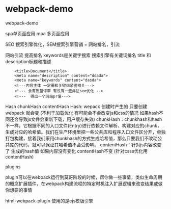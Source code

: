 # webpack-demo
webpack-demo

spa单页面应用 mpa 多页面应用

SEO 搜索引擎优化，SEM搜索引擎营销 = 网站排名，引流


网站引流 提高排名 keywords是关键字搜索 搜索引擎有关键词排名
title 和 description标题和描述
```
    <title>Document</title>
    <meta name="description" content="ddada">
    <meta name="keywords" content="dasda">
    <!---内容主体 一定要和关键词紧密相关--->
    <!--- 会有质量评审 有没有一些非法seo优化 -->
    <!---  得出一个网站pr值--->
```
Hash chunkHash contentHash
Hash: wepack 创建时产生的  只要创建webpack 就会变 (不利于加载优化 有可能会不会改变js和css的情况 如果hash不同还会导致js文件会重新下载，用户缓存失效) 
chunkHash：chunkhash和hash不一样，它根据不同的入口文件(Entry)进行依赖文件解析、构建对应的chunk，生成对应的哈希值。我们在生产环境里把一些公共库和程序入口文件区分开，单独打包构建，接着我们采用chunkhash的方式生成哈希值，那么只要我们不改动公共库的代码，就可以保证其哈希值不会受影响。
contentHash：针对js内容改变了 生成的hash值 如果内容没有变化 contentHash不变 (针对csss优化用contentHash)

plugins

plugin可以在webpack运行到莫哥阶段的时候，帮你做一些事情，类似生命周期的概念扩展插件，在webpack构建流程的特定时机注入扩展逻辑来改变结果或做你想要的事情

html-webpack-plugin 使用的是ejs模版引擎 
